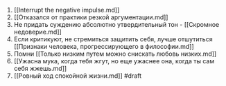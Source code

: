 1. [[Interrupt the negative impulse.md]]
2. [[Отказался от практики резкой аргументации.md]]
3. Не придать суждению абсолютно утвердительный тон - [[Скромное недоверие.md]]
4. Если критикуют, не стремиться защитить себя, лучше отшутиться [[Признаки человека, прогрессирующего в философии.md]]
5. Помни [[Только низким путем можно снискать любовь низких.md]]
6. [[Ужасна мука, когда тебя жгут, но еще ужаснее она, когда ты сам себя жжешь.md]]
7. [[Ровный ход спокойной жизни.md]]
#draft